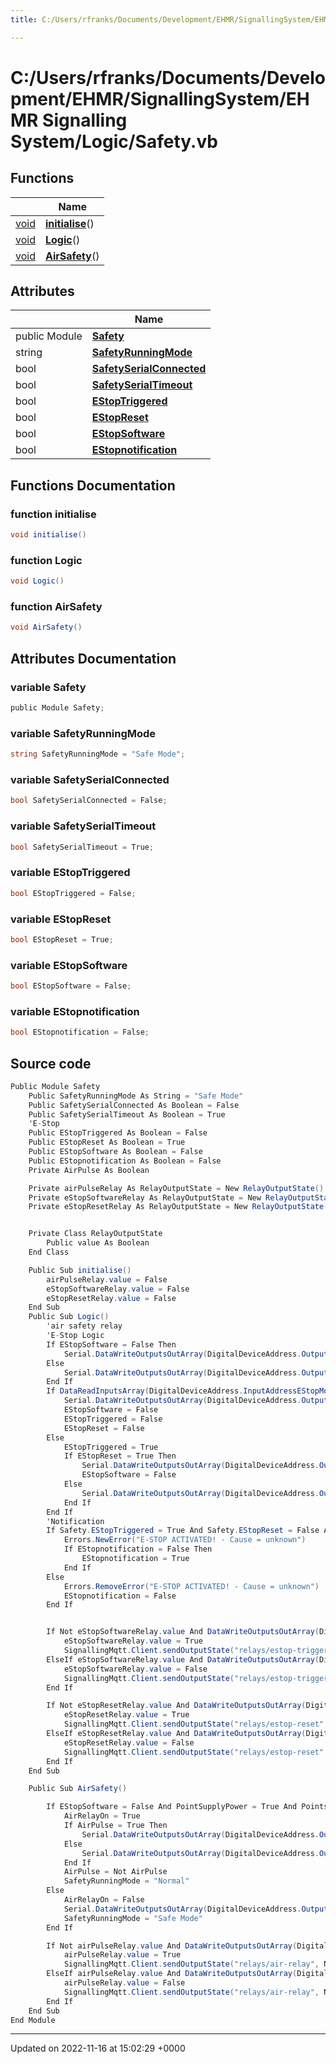 ```yaml
---
title: C:/Users/rfranks/Documents/Development/EHMR/SignallingSystem/EHMR Signalling System/Logic/Safety.vb

---
```


# C:/Users/rfranks/Documents/Development/EHMR/SignallingSystem/EHMR Signalling System/Logic/Safety.vb



## Functions

|                | Name           |
| -------------- | -------------- |
| [void](/SignallingSystem-doc/vb/Files/SerialPixelLeds_8vb/#variable-void) | **[initialise](/SignallingSystem-doc/vb/Files/Safety_8vb/#function-initialise)**() |
| [void](/SignallingSystem-doc/vb/Files/SerialPixelLeds_8vb/#variable-void) | **[Logic](/SignallingSystem-doc/vb/Files/Safety_8vb/#function-logic)**() |
| [void](/SignallingSystem-doc/vb/Files/SerialPixelLeds_8vb/#variable-void) | **[AirSafety](/SignallingSystem-doc/vb/Files/Safety_8vb/#function-airsafety)**() |

## Attributes

|                | Name           |
| -------------- | -------------- |
| ﻿public Module | **[Safety](/SignallingSystem-doc/vb/Files/Safety_8vb/#variable-safety)**  |
| string | **[SafetyRunningMode](/SignallingSystem-doc/vb/Files/Safety_8vb/#variable-safetyrunningmode)**  |
| bool | **[SafetySerialConnected](/SignallingSystem-doc/vb/Files/Safety_8vb/#variable-safetyserialconnected)**  |
| bool | **[SafetySerialTimeout](/SignallingSystem-doc/vb/Files/Safety_8vb/#variable-safetyserialtimeout)**  |
| bool | **[EStopTriggered](/SignallingSystem-doc/vb/Files/Safety_8vb/#variable-estoptriggered)**  |
| bool | **[EStopReset](/SignallingSystem-doc/vb/Files/Safety_8vb/#variable-estopreset)**  |
| bool | **[EStopSoftware](/SignallingSystem-doc/vb/Files/Safety_8vb/#variable-estopsoftware)**  |
| bool | **[EStopnotification](/SignallingSystem-doc/vb/Files/Safety_8vb/#variable-estopnotification)**  |


## Functions Documentation

### function initialise

```csharp
void initialise()
```


### function Logic

```csharp
void Logic()
```


### function AirSafety

```csharp
void AirSafety()
```



## Attributes Documentation

### variable Safety

```csharp
﻿public Module Safety;
```


### variable SafetyRunningMode

```csharp
string SafetyRunningMode = "Safe Mode";
```


### variable SafetySerialConnected

```csharp
bool SafetySerialConnected = False;
```


### variable SafetySerialTimeout

```csharp
bool SafetySerialTimeout = True;
```


### variable EStopTriggered

```csharp
bool EStopTriggered = False;
```


### variable EStopReset

```csharp
bool EStopReset = True;
```


### variable EStopSoftware

```csharp
bool EStopSoftware = False;
```


### variable EStopnotification

```csharp
bool EStopnotification = False;
```



## Source code

```csharp
Public Module Safety
    Public SafetyRunningMode As String = "Safe Mode"
    Public SafetySerialConnected As Boolean = False
    Public SafetySerialTimeout As Boolean = True
    'E-Stop
    Public EStopTriggered As Boolean = False
    Public EStopReset As Boolean = True
    Public EStopSoftware As Boolean = False
    Public EStopnotification As Boolean = False
    Private AirPulse As Boolean

    Private airPulseRelay As RelayOutputState = New RelayOutputState()
    Private eStopSoftwareRelay As RelayOutputState = New RelayOutputState()
    Private eStopResetRelay As RelayOutputState = New RelayOutputState()


    Private Class RelayOutputState
        Public value As Boolean
    End Class

    Public Sub initialise()
        airPulseRelay.value = False
        eStopSoftwareRelay.value = False
        eStopResetRelay.value = False
    End Sub
    Public Sub Logic()
        'air safety relay
        'E-Stop Logic
        If EStopSoftware = False Then
            Serial.DataWriteOutputsOutArray(DigitalDeviceAddress.OutputAddressEStopTrigger) = 1
        Else
            Serial.DataWriteOutputsOutArray(DigitalDeviceAddress.OutputAddressEStopTrigger) = 0
        End If
        If DataReadInputsArray(DigitalDeviceAddress.InputAddressEStopMonitor) = 1 Then
            Serial.DataWriteOutputsOutArray(DigitalDeviceAddress.OutputAddressEStopReset) = 0
            EStopSoftware = False
            EStopTriggered = False
            EStopReset = False
        Else
            EStopTriggered = True
            If EStopReset = True Then
                Serial.DataWriteOutputsOutArray(DigitalDeviceAddress.OutputAddressEStopReset) = 1
                EStopSoftware = False
            Else
                Serial.DataWriteOutputsOutArray(DigitalDeviceAddress.OutputAddressEStopReset) = 0
            End If
        End If
        'Notification
        If Safety.EStopTriggered = True And Safety.EStopReset = False And SignalsOn = True Then
            Errors.NewError("E-STOP ACTIVATED! - Cause = unknown")
            If EStopnotification = False Then
                EStopnotification = True
            End If
        Else
            Errors.RemoveError("E-STOP ACTIVATED! - Cause = unknown")
            EStopnotification = False
        End If


        If Not eStopSoftwareRelay.value And DataWriteOutputsOutArray(DigitalDeviceAddress.OutputAddressEStopTrigger) = 1 Then
            eStopSoftwareRelay.value = True
            SignallingMqtt.Client.sendOutputState("relays/estop-trigger", Newtonsoft.Json.JsonConvert.SerializeObject(eStopSoftwareRelay))
        ElseIf eStopSoftwareRelay.value And DataWriteOutputsOutArray(DigitalDeviceAddress.OutputAddressEStopTrigger) = 0 Then
            eStopSoftwareRelay.value = False
            SignallingMqtt.Client.sendOutputState("relays/estop-trigger", Newtonsoft.Json.JsonConvert.SerializeObject(eStopSoftwareRelay))
        End If

        If Not eStopResetRelay.value And DataWriteOutputsOutArray(DigitalDeviceAddress.OutputAddressEStopReset) = 1 Then
            eStopResetRelay.value = True
            SignallingMqtt.Client.sendOutputState("relays/estop-reset", Newtonsoft.Json.JsonConvert.SerializeObject(eStopResetRelay))
        ElseIf eStopResetRelay.value And DataWriteOutputsOutArray(DigitalDeviceAddress.OutputAddressEStopReset) = 0 Then
            eStopResetRelay.value = False
            SignallingMqtt.Client.sendOutputState("relays/estop-reset", Newtonsoft.Json.JsonConvert.SerializeObject(eStopResetRelay))
        End If
    End Sub

    Public Sub AirSafety()

        If EStopSoftware = False And PointSupplyPower = True And Points.AirInUse = True Then
            AirRelayOn = True
            If AirPulse = True Then
                Serial.DataWriteOutputsOutArray(DigitalDeviceAddress.OutputAddressAirRelay) = 1
            Else
                Serial.DataWriteOutputsOutArray(DigitalDeviceAddress.OutputAddressAirRelay) = 0
            End If
            AirPulse = Not AirPulse
            SafetyRunningMode = "Normal"
        Else
            AirRelayOn = False
            Serial.DataWriteOutputsOutArray(DigitalDeviceAddress.OutputAddressAirRelay) = 0
            SafetyRunningMode = "Safe Mode"
        End If

        If Not airPulseRelay.value And DataWriteOutputsOutArray(DigitalDeviceAddress.OutputAddressAirRelay) = 1 Then
            airPulseRelay.value = True
            SignallingMqtt.Client.sendOutputState("relays/air-relay", Newtonsoft.Json.JsonConvert.SerializeObject(airPulseRelay))
        ElseIf airPulseRelay.value And DataWriteOutputsOutArray(DigitalDeviceAddress.OutputAddressAirRelay) = 0 Then
            airPulseRelay.value = False
            SignallingMqtt.Client.sendOutputState("relays/air-relay", Newtonsoft.Json.JsonConvert.SerializeObject(airPulseRelay))
        End If
    End Sub
End Module
```


-------------------------------

Updated on 2022-11-16 at 15:02:29 +0000
